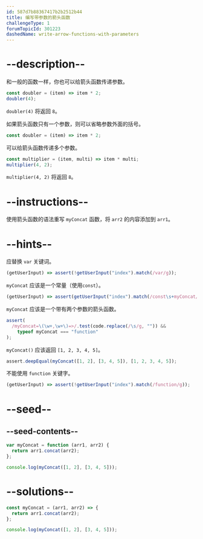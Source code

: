 ```yaml
---
id: 587d7b88367417b2b2512b44
title: 编写带参数的箭头函数
challengeType: 1
forumTopicId: 301223
dashedName: write-arrow-functions-with-parameters
---
```


# --description--

和一般的函数一样，你也可以给箭头函数传递参数。

```js
const doubler = (item) => item * 2;
doubler(4);
```

`doubler(4)` 将返回 `8`。

如果箭头函数只有一个参数，则可以省略参数外面的括号。

```js
const doubler = (item) => item * 2;
```

可以给箭头函数传递多个参数。

```js
const multiplier = (item, multi) => item * multi;
multiplier(4, 2);
```

`multiplier(4, 2)` 将返回 `8`。

# --instructions--

使用箭头函数的语法重写 `myConcat` 函数，将 `arr2` 的内容添加到 `arr1`。

# --hints--

应替换 `var` 关键词。

```js
(getUserInput) => assert(!getUserInput("index").match(/var/g));
```

`myConcat` 应该是一个常量（使用`const`）。

```js
(getUserInput) => assert(getUserInput("index").match(/const\s+myConcat/g));
```

`myConcat` 应该是一个带有两个参数的箭头函数。

```js
assert(
  /myConcat=\(\w+,\w+\)=>/.test(code.replace(/\s/g, "")) &&
    typeof myConcat === "function"
);
```

`myConcat()` 应该返回 `[1, 2, 3, 4, 5]`。

```js
assert.deepEqual(myConcat([1, 2], [3, 4, 5]), [1, 2, 3, 4, 5]);
```

不能使用 `function` 关键字。

```js
(getUserInput) => assert(!getUserInput("index").match(/function/g));
```

# --seed--

## --seed-contents--

```js
var myConcat = function (arr1, arr2) {
  return arr1.concat(arr2);
};

console.log(myConcat([1, 2], [3, 4, 5]));
```

# --solutions--

```js
const myConcat = (arr1, arr2) => {
  return arr1.concat(arr2);
};

console.log(myConcat([1, 2], [3, 4, 5]));
```

